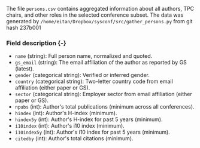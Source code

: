 The file `persons.csv` contains aggregated information about all authors, TPC chairs, and other roles in the selected conference subset.
The data was generated by `/home/eitan/Dropbox/sysconf/src/gather_persons.py` from git hash 237b001


### Field description {-}

  * `name` (string): Full person name, normalized and quoted.
  * `gs_email` (string): The email affiliation of the author as reported by GS (latest).
  * `gender` (categorical string): Verified or inferred gender.
  * `country` (categorical string): Two-letter country code from email affiliation (either paper or GS).
  * `sector` (categorical string): Employer sector from email affiliation (either paper or GS).
  * `npubs` (int): Author's total publications (minimum across all conferences).
  * `hindex` (int): Author's H-index (minimum).
  * `hindex5y` (int): Author's H-index for past 5 years (minimum).
  * `i10index` (int): Author's i10 index (minimum).
  * `i10index5y` (int): Author's i10 index for past 5 years (minimum).
  * `citedby` (int): Author's total citations (minimum).
